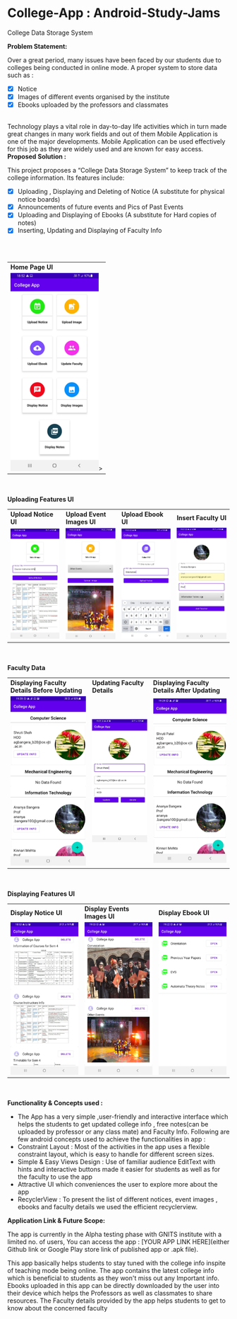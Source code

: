# College-App : Android-Study-Jams

College Data Storage System

<b> Problem Statement: </b>

Over a great period, many issues have been faced by our students due to colleges being conducted in online mode. 
A proper system to store data such as :
- [x] Notice
- [x] Images of different events organised by the institute 
- [x] Ebooks uploaded by the professors and classmates 
<br>
Technology plays a vital role in day-to-day life activities which in turn made great changes in many work fields and out of them Mobile Application is one of the major developments. Mobile Application can be used effectively for this job as they are widely used and are known for easy access.
<br>
<b> Proposed Solution : </b>

This project proposes a “College Data Storage System” to keep track of the college information.
Its features include:
- [x] Uploading , Displaying and Deleting of Notice (A substitute for physical notice boards)
- [x] Announcements of future events and Pics of Past Events 
- [x] Uploading and Displaying of Ebooks (A substitute for Hard copies of notes)
- [x] Inserting, Updating and Displaying of Faculty Info
<br>
<br>

<table>
  <tr>
    <td><b> Home Page UI </b></td>
  </tr>
  <tr>
    <td><img src = "images/HomePageUI.jpeg" width = 200>></td>
  </tr>
 </table>
 <br>
 <br>
 <b>Uploading Features UI</b>
 <br>
<table>
  <tr>
    <td><b> Upload Notice UI </b></td>
     <td><b> Upload Event Images UI </b></td>
     <td><b> Upload Ebook UI </b></td>
    <td><b> Insert Faculty UI </b></td>
  </tr>
  <tr>
    <td><img src = "images/UploadNotice.jpeg" width = 200></td>
    <td><img src = "images/UploadImage.jpeg" width = 200></td>
    <td><img src = "images/UploadEbook.jpeg" width = 200></td>
    <td><img src = "images/AddTeacher.jpeg" width = 200></td>
  </tr>
 </table>
 <br>
 <br>
  <b>Faculty Data</b>
 <br>
 <table>
  <tr>
    <td><b> Displaying Faculty Details Before Updating</b></td>
     <td><b> Updating Faculty Details </b></td>
     <td><b> Displaying Faculty Details After Updating</b></td>
  </tr>
  <tr>
    <td><img src = "images/DisplayingFacultyDetails.jpeg" width = 200></td>
    <td><img src = "images/UpdateTeacherDetails.jpeg" width = 200></td>
    <td><img src = "images/DisplayingUpdatedFacultyDetails.jpeg" width = 200></td>
  </tr>
 </table>
  <br>
 <br>
 <b>Displaying Features UI</b>
 <br>
<table>
  <tr>
    <td><b> Display Notice UI </b></td>
     <td><b> Display Events Images UI </b></td>
     <td><b> Display Ebook UI </b></td>
  </tr>
  <tr>
    <td><img src = "images/DisplayNotice.jpeg" width = 200></td>
    <td><img src = "images/DisplayEvents.jpeg" width = 200></td>
    <td><img src = "images/DisplayEbook.jpeg" width = 200></td>
  </tr>
 </table>
 <br>
 <br>
<b> Functionality & Concepts used : </b>

- The App has a very simple ,user-friendly and interactive interface which helps the students to get updated college info , free notes(can be uploaded by professor or any class mate) and Faculty Info. Following are few android concepts used to achieve the functionalities in app : 
- Constraint Layout : Most of the activities in the app uses a flexible constraint layout, which is easy to handle for different screen sizes.
- Simple & Easy Views Design : Use of familiar audience EditText with hints and interactive buttons made it easier for students as well as for the faculty to use the app
- Attractive UI which conveniences the user to explore more about the app
- RecyclerView : To present the list of different notices, event images , ebooks and faculty details we used the efficient recyclerview.

<b> Application Link & Future Scope: </b>

The app is currently in the Alpha testing phase with GNITS institute with a limited no. of users, You can access the app : [YOUR APP LINK HERE](either Github link or Google Play store link of published app or .apk file).

This app basically helps students to stay tuned with the college info inspite of teaching mode being online. The app contains the latest college info which is beneficial to students as they won't miss out any Important info. Ebooks uploaded in this app can be directly downloaded by the user into their device which helps the Professors as well as classmates to share resources. The Faculty details provided by the app helps students to get to know about the concerned faculty




